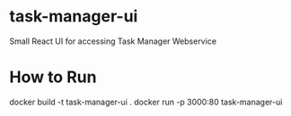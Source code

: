 # task-manager-ui
Small React UI for accessing Task Manager Webservice

# How to Run
docker build -t task-manager-ui .
docker run -p 3000:80 task-manager-ui
